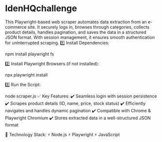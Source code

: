 # IdenHQchallenge
This Playwright-based web scraper automates data extraction from an e-commerce site. It securely logs in, browses through categories, collects product details, handles pagination, and saves the data in a structured JSON format. With session management, it ensures smooth authentication for uninterrupted scraping.
1️⃣ Install Dependencies:

npm install playwright fs

2️⃣ Install Playwright Browsers (if not installed):

npx playwright install

3️⃣ Run the Script:

node scraper.js
✅ Key Features:
✔️ Seamless login with session persistence
✔️ Scrapes product details (ID, name, price, stock status)
✔️ Efficiently navigates and handles dynamic pagination
✔️ Compatible with Chrome & Playwright Chromium
✔️ Stores extracted data in a well-structured JSON format

🔧 Technology Stack:
⚡ Node.js
⚡ Playwright
⚡ JavaScript
